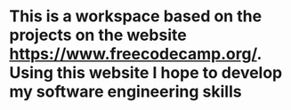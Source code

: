 # This is a workspace based on the projects on the website https://www.freecodecamp.org/. Using this website I hope to develop my software engineering skills
